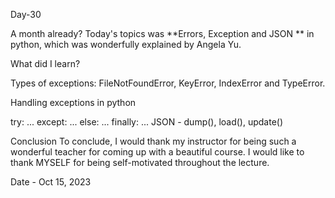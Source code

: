 Day-30

A month already? Today's topics was **Errors, Exception and JSON ** in python, which was wonderfully explained by Angela Yu.

What did I learn?

Types of exceptions: FileNotFoundError, KeyError, IndexError and TypeError.

Handling exceptions in python

try:
    ...
except:
    ...
else:
    ...
finally:
    ...
JSON - dump(), load(), update()


Conclusion
To conclude, I would thank my instructor for being such a wonderful teacher for coming up with a beautiful course. I would like to thank MYSELF for being self-motivated throughout the lecture.

Date -  Oct 15, 2023
